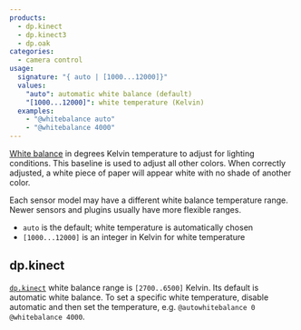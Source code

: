 ```yaml
---
products:
  - dp.kinect
  - dp.kinect3
  - dp.oak
categories:
  - camera control
usage:
  signature: "{ auto | [1000...12000]}"
  values:
    "auto": automatic white balance (default)
    "[1000...12000]": white temperature (Kelvin)
  examples:
    - "@whitebalance auto"
    - "@whitebalance 4000"
---
```


[White balance](https://en.wikipedia.org/wiki/Color_balance) in degrees Kelvin temperature
to adjust for lighting conditions. This baseline is used to adjust all other colors. When correctly
adjusted, a white piece of paper will appear white with no shade of another color.

Each sensor model may have a different white balance temperature range.
Newer sensors and plugins usually have more flexible ranges.

* `auto` is the default; white temperature is automatically chosen
* `[1000...12000]` is an integer in Kelvin for white temperature

## dp.kinect

[`dp.kinect`](../../dp.kinect/) white balance range is `[2700..6500]` Kelvin.
Its default is automatic white balance. To set a specific white temperature,
disable automatic and then set the temperature,
e.g. `@autowhitebalance 0 @whitebalance 4000`.
